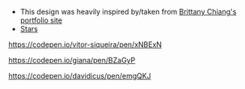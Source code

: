 - This design was heavily inspired by/taken from [Brittany Chiang's portfolio site](https://brittanychiang.com/)
- [Stars](https://codepen.io/sarazond/pen/LYGbwj)

https://codepen.io/vitor-siqueira/pen/xNBExN

https://codepen.io/giana/pen/BZaGyP

https://codepen.io/davidicus/pen/emgQKJ